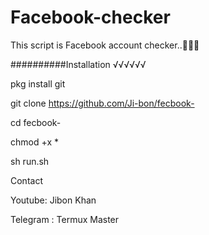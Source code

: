 # Facebook-checker
This script is  Facebook account checker..🖕🖕🖕

##########Installation √√√√√√

pkg install git

git clone https://github.com/Ji-bon/fecbook-

cd fecbook-

chmod +x *

sh run.sh





Contact 


Youtube: Jibon Khan

Telegram : Termux Master 
